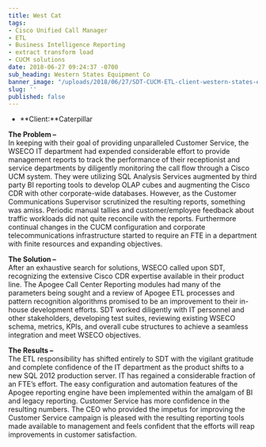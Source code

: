 ```yaml
---
title: West Cat
tags:
- Cisco Unified Call Manager
- ETL
- Business Intelligence Reporting
- extract transform load
- CUCM solutions
date: 2018-06-27 09:24:37 -0700
sub_heading: Western States Equipment Co
banner_image: "/uploads/2018/06/27/SDT-CUCM-ETL-client-western-states-electric.jpg"
slug: ''
published: false
---
```

* **Client:**Caterpillar

**The Problem –**  
In keeping with their goal of providing unparalleled Customer Service, the WSECO IT department had expended considerable effort to provide management reports to track the performance of their receptionist and service departments by diligently monitoring the call flow through a Cisco UCM system. They were utilizing SQL Analysis Services augmented by third party BI reporting tools to develop OLAP cubes and augmenting the Cisco CDR with other corporate-wide databases. However, as the Customer Communications Supervisor scrutinized the resulting reports, something was amiss. Periodic manual tallies and customer/employee feedback about traffic workloads did not quite reconcile with the reports. Furthermore continual changes in the CUCM configuration and corporate telecommunications infrastructure started to require an FTE in a department with finite resources and expanding objectives.

**The Solution –**  
After an exhaustive search for solutions, WSECO called upon SDT, recognizing the extensive Cisco CDR expertise available in their product line. The Apogee Call Center Reporting modules had many of the parameters being sought and a review of Apogee ETL processes and pattern recognition algorithms promised to be an improvement to their in-house development efforts. SDT worked diligently with IT personnel and other stakeholders, developing test suites, reviewing existing WSECO schema, metrics, KPIs, and overall cube structures to achieve a seamless integration and meet WSECO objectives.

**The Results –**  
The ETL responsibility has shifted entirely to SDT with the vigilant gratitude and complete confidence of the IT department as the product shifts to a new SQL 2012 production server. IT has regained a considerable fraction of an FTE’s effort. The easy configuration and automation features of the Apogee reporting engine have been implemented within the amalgam of BI and legacy reporting. Customer Service has more confidence in the resulting numbers. The CEO who provided the impetus for improving the Customer Service campaign is pleased with the resulting reporting tools made available to management and feels confident that the efforts will reap improvements in customer satisfaction.